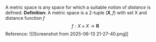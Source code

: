 A metric space is any space for which a suitable notion of *distance* is defined.
**Definition:** A metric space is a 2-tuple ($\mathbf{X},f$) with set X and distance function $f$
$$
f:X\times X \rightarrow \mathbf{R}
$$
Reference:
![[Screenshot from 2025-06-13 21-27-40.png]]